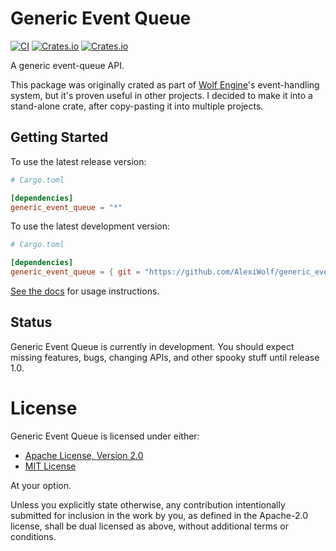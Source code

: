 # Generic Event Queue 

[![CI](https://github.com/AlexiWolf/event_queue/actions/workflows/ci.yml/badge.svg)](https://github.com/AlexiWolf/event_queue/actions/workflows/ci.yml)
[![Crates.io](https://img.shields.io/crates/l/generic_event_queue)](https://github.com/AlexiWolf/event_queue#license)
[![Crates.io](https://img.shields.io/crates/v/generic_event_queue)](https://crates.io/crates/generic_event_queue)

A generic event-queue API.

This package was originally crated as part of
[Wolf Engine](https://crates.io/crates/wolf_engine)'s event-handling system, 
but it's proven useful in other projects.  I decided to make it into a 
stand-alone crate, after copy-pasting it into multiple projects.

## Getting Started

To use the latest release version:

```TOML
# Cargo.toml

[dependencies]
generic_event_queue = "*"
```

To use the latest development version:

```TOML
# Cargo.toml

[dependencies]
generic_event_queue = { git = "https://github.com/AlexiWolf/generic_event_queue" }
```

[See the docs](https://docs.rs/generic_event_queue/latest/generic_event_queue/)
for usage instructions.

## Status

Generic Event Queue is currently in development.  You should expect missing 
features, bugs, changing APIs, and other spooky stuff until release 1.0.

# License

Generic Event Queue is licensed under either:

- [Apache License, Version 2.0](LICENSE-APACHE)
- [MIT License](LICENSE-MIT)

At your option.

Unless you explicitly state otherwise, any contribution intentionally 
submitted for inclusion in the work by you, as defined in the Apache-2.0 
license, shall be dual licensed as above, without additional terms or 
conditions.

